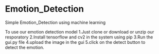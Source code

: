 # Emotion_Detection
Simple Emotion_Detection using machine learning

To use our emotion detection model
1.Just clone or download or unzip our resporatory
2.Install tensorflow and cv2 in the system using pip
3.Run the gui.py file
4.upload the image in the gui
5.click on the detect button to detect the emotion.

